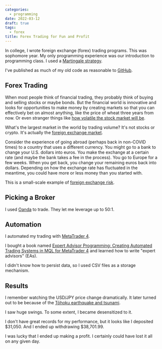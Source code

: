 ```yaml
---
categories:
  - programming
date: 2022-03-12
draft: true
tags:
  - forex
title: Forex Trading for Fun and Profit
---
```


In college, I wrote foreign exchange (forex) trading programs. This was
sophomore year. My only programming experience was our introduction to
programming class. I used a [Martingale
strategy](https://en.wikipedia.org/wiki/Martingale_(betting_system)).

I've published as much of my old code as reasonable to
[GitHub](https://github.com/dguo/forex-trading).

## Forex Trading

When most people think of financial trading, they probably think of buying and
selling stocks or maybe bonds. But the financial world is innovative and looks
for opportunities to make money by creating markets so that you can effectively
bet on almost anything, like the price of wheat three years from now. Or even
stranger things like [how volatile the stock market will
be](https://www.investopedia.com/stock-analysis/2012/4-ways-to-trade-the-vix-vxx-vxz-tvix-xxv0504.aspx).

What's the largest market in the world by trading volume? It's not stocks or
crypto. It's actually the [foreign exchange
market](https://en.wikipedia.org/wiki/Foreign_exchange_market).

Consider the experience of going abroad (perhaps back in non-COVID times) to a
country that uses a different currency. You might go to a bank to change your
U.S. dollars into euros. You make the exchange at a certain rate (and maybe the
bank takes a fee in the process). You go to Europe for a few weeks. When you
get back, you change your remaining euros back into dollars. Depending on how
the exchange rate has fluctuated in the meantime, you could have more or less
money than you started with.

This is a small-scale example of [foreign exchange
risk](https://en.wikipedia.org/wiki/Foreign_exchange_risk).

## Picking a Broker

I used [Oanda](https://www.oanda.com) to trade. They let me leverage up to 50:1.

## Automation

I automated my trading with [MetaTrader
4](https://en.wikipedia.org/wiki/MetaTrader_4).

I bought a book named [Expert Advisor Programming: Creating Automated Trading
Systems in MQL for MetaTrader
4](https://www.amazon.com/Expert-Advisor-Programming-Automated-MetaTrader/dp/0982645902?crid=3QDACH7CXL46R&keywords=Expert+Advisor+Programming%3A+Creating+Automated+Trading+Systems+in+MQL+for+MetaTrader+4&qid=1644888838&sprefix=expert+advisor+programming+creating+automated+trading+systems+in+mql+for+metatrader+4%2Caps%2C97&sr=8-1&linkCode=ll1&tag=thdalo00-20&linkId=2c0c6edb764af5bde0421e042ee819e1&language=en_US&ref_=as_li_ss_tl)
and learned how to write "expert advisors" (EAs).

I didn't know how to persist data, so I used CSV files as a storage mechanism.

## Results

I remember watching the USD/JPY price change dramatically. It later turned out
to be because of the [Tōhoku earthquake and
tsunami](https://en.wikipedia.org/wiki/2011_T%C5%8Dhoku_earthquake_and_tsunami).

I saw huge swings. To some extent, I became desensitized to it.

I don't have great records for my performance, but it looks like I deposited
$31,050. And I ended up withdrawing $38,701.99.

I was lucky that I ended up making a profit. I certainly could have lost it all
on any given day.

